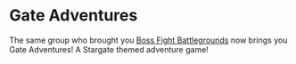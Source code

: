 # Gate Adventures

The same group who brought you [Boss Fight Battlegrounds](https://github.com/maxdevos49/Boss-Fight-Battleground) now brings you Gate Adventures! A Stargate themed adventure game!

